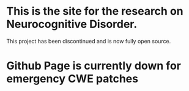 # This is the site for the research on Neurocognitive Disorder.
This project has been discontinued and is now fully open source.
# Github Page is currently down for emergency CWE patches
